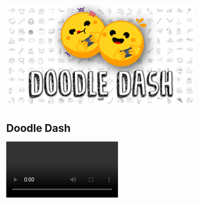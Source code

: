 
![thumbnail](./blog/thumbnail.png)

# Doodle Dash


<video src="https://huggingface.co/datasets/huggingface/documentation-images/resolve/main/blog/ml-web-games/demo.mp4" alt="Demo video"></video>
